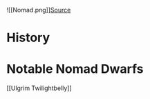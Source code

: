 ![[Nomad.png]][Source](https://www.google.com/url?sa=i&url=https%3A%2F%2Fwww.artstation.com%2Fartwork%2FobOnLJ&psig=AOvVaw3K7Pk37IFZ2Xwv5kMgp5gJ&ust=1713110408934000&source=images&cd=vfe&opi=89978449&ved=0CBIQjRxqFwoTCKiTkdzHv4UDFQAAAAAdAAAAABAs)

# History
# Notable Nomad Dwarfs
[[Ulgrim Twilightbelly]]


